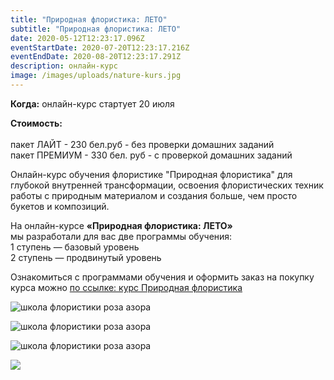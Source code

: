 ```yaml
---
title: "Природная флористика: ЛЕТО"
subtitle: "Природная флористика: ЛЕТО"
date: 2020-05-12T12:23:17.096Z
eventStartDate: 2020-07-20T12:23:17.216Z
eventEndDate: 2020-08-20T12:23:17.291Z
description: онлайн-курс
image: /images/uploads/nature-kurs.jpg
---
```

**Когда:** онлайн-курс стартует 20 июля

**Стоимость:** \
\
пакет ЛАЙТ - 230 бел.руб - без проверки домашних заданий\
пакет ПРЕМИУМ - 330 бел. руб - с проверкой домашних заданий

Онлайн-курс обучения флористике "Природная флористика" для глубокой внутренней трансформации, освоения флористических техник работы с природным материалом и создания больше, чем просто букетов и композиций.

На онлайн-курсе **«Природная флористика: ЛЕТО»**\
мы разработали для вас две программы обучения:\
1 ступень — базовый уровень\
2 ступень — продвинутый уровень

Ознакомиться с программами обучения и оформить заказ на покупку курса можно [по ссылке: курс Природная флористика](http://online.rozaazora.by/kurs)

![школа флористики роза азора](/images/uploads/000.jpg "школа флористики роза азора")

![школа флористики роза азора](/images/uploads/02.jpg "школа флористики роза азора")

![школа флористики роза азора](/images/uploads/img_4412.jpg "школа флористики роза азора")

![](/images/uploads/img_4384.jpg)